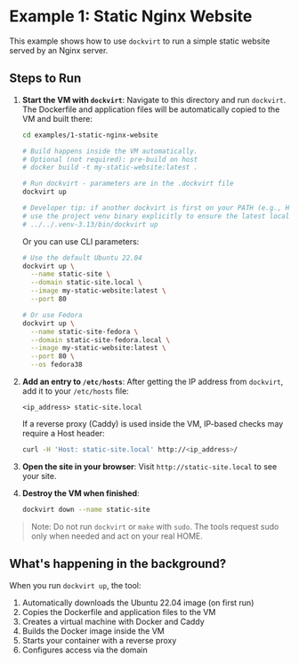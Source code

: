 # Example 1: Static Nginx Website

This example shows how to use `dockvirt` to run a simple static website served by an Nginx server.

## Steps to Run

1.  **Start the VM with `dockvirt`**:
    Navigate to this directory and run `dockvirt`. The Dockerfile and application files will be automatically copied to the VM and built there:

    ```bash
    cd examples/1-static-nginx-website
    
    # Build happens inside the VM automatically.
    # Optional (not required): pre-build on host
    # docker build -t my-static-website:latest .

    # Run dockvirt - parameters are in the .dockvirt file
    dockvirt up
    
    # Developer tip: if another dockvirt is first on your PATH (e.g., Homebrew),
    # use the project venv binary explicitly to ensure the latest local CLI:
    # ../../.venv-3.13/bin/dockvirt up
    ```

    Or you can use CLI parameters:
    ```bash
    # Use the default Ubuntu 22.04
    dockvirt up \
      --name static-site \
      --domain static-site.local \
      --image my-static-website:latest \
      --port 80

    # Or use Fedora
    dockvirt up \
      --name static-site-fedora \
      --domain static-site-fedora.local \
      --image my-static-website:latest \
      --port 80 \
      --os fedora38
    ```

2.  **Add an entry to `/etc/hosts`**:
    After getting the IP address from `dockvirt`, add it to your `/etc/hosts` file:
    ```
    <ip_address> static-site.local
    ```

    If a reverse proxy (Caddy) is used inside the VM, IP-based checks may require a Host header:

    ```bash
    curl -H 'Host: static-site.local' http://<ip_address>/
    ```

3.  **Open the site in your browser**:
    Visit `http://static-site.local` to see your site.

4.  **Destroy the VM when finished**:
    ```bash
    dockvirt down --name static-site
    ```

> Note: Do not run `dockvirt` or `make` with `sudo`. The tools request sudo only when needed and act on your real HOME.

## What's happening in the background?

When you run `dockvirt up`, the tool:
1. Automatically downloads the Ubuntu 22.04 image (on first run)
2. Copies the Dockerfile and application files to the VM
3. Creates a virtual machine with Docker and Caddy
4. Builds the Docker image inside the VM
5. Starts your container with a reverse proxy
6. Configures access via the domain

